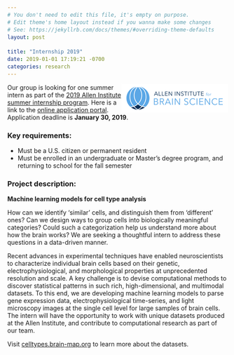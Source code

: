 ```yaml
---
# You don't need to edit this file, it's empty on purpose.
# Edit theme's home layout instead if you wanna make some changes
# See: https://jekyllrb.com/docs/themes/#overriding-theme-defaults
layout: post

title: "Internship 2019"
date: 2019-01-01 17:19:21 -0700
categories: research
---
```


<img align='right' src="assets/AIBS.png">

Our group is looking for one summer intern as part of the [2019 Allen Institute summer internship program](https://alleninstitute.org/careers/internships/). Here is a link to the [online application portal](https://alleninstitute.hrmdirect.com/employment/job-opening.php?req=937507). Application deadline is **January 30, 2019**.

### Key requirements:
 - Must be a U.S. citizen or permanent resident
 - Must be enrolled in an undergraduate or Master’s degree program, and returning to school for the fall semester

### Project description:

**Machine learning models for cell type analysis**

How can we identify ‘similar’ cells, and distinguish them from ‘different’ ones? Can we design ways to group cells into biologically meaningful categories? Could such a categorization help us understand more about how the brain works? We are seeking a thoughtful intern to address these questions in a data-driven manner.

Recent advances in experimental techniques have enabled neuroscientists to characterize individual brain cells based on their genetic, electrophysiological, and morphological properties at unprecedented resolution and scale. A key challenge is to devise computational methods to discover statistical patterns in such rich, high-dimensional, and multimodal datasets. To this end, we are developing machine learning models to parse gene expression data, electrophysiological time-series, and light microscopy images at the single cell level for large samples of brain cells. The intern will have the opportunity to work with unique datasets produced at the Allen Institute, and contribute to computational research as part of our team.

Visit [celltypes.brain-map.org](http://celltypes.brain-map.org) to learn more about the datasets.

